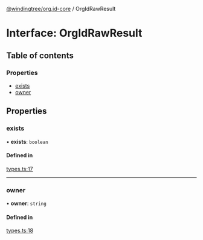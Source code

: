 [@windingtree/org.id-core](../README.md) / OrgIdRawResult

# Interface: OrgIdRawResult

## Table of contents

### Properties

- [exists](OrgIdRawResult.md#exists)
- [owner](OrgIdRawResult.md#owner)

## Properties

### exists

• **exists**: `boolean`

#### Defined in

[types.ts:17](https://github.com/windingtree/org.id-sdk/blob/b4abc84/packages/core/src/types.ts#L17)

___

### owner

• **owner**: `string`

#### Defined in

[types.ts:18](https://github.com/windingtree/org.id-sdk/blob/b4abc84/packages/core/src/types.ts#L18)
